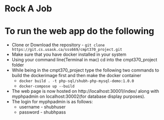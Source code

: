 # Rock A Job

# To run the web app do the following
* Clone or Download the repository -  `git clone https://git.cs.usask.ca/sss669/cmpt370_project.git`
* Make sure that you have docker installed in your system
* Using your command line(Terminal in mac) cd into the cmpt370_project folder
* While being in the cmpt370_project type the following two commands to build the dockerimage first and then make the docker container
    * `docker build . -t php-sql/shubh-php-mysql-demo:1.0.0`
    * `docker-compose up --build`
* The web page is now hosted on http://localhost:30001/index/ along with myphpadmin on localhost:30002(for database display purposes).
* The login for myphpadmin is as follows:
    * username - shubhuser
    * password - shubhpass
